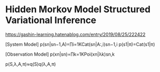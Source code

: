 
# Hidden Morkov Model Structured Variational Inference

https://gashin-learning.hatenablog.com/entry/2019/08/25/222422

[System Model]
p(sn|sn−1,A)=∏i=1KCat(sn|A:,i)sn−1,i
p(s1|π)=Cat(s1|π)

[Observation Model]
p(xn|sn)=∏k=1KPoi(xn|λk)sn,k


p(S,λ,A,π)≈q(S)q(λ,A,π)
